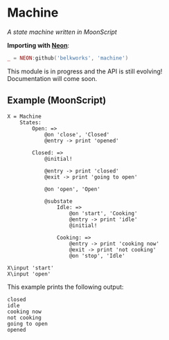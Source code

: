 
# Machine
*A state machine written in MoonScript*

**Importing with [Neon](https://github.com/Belkworks/NEON)**:
```lua
_ = NEON:github('belkworks', 'machine')
```

This module is in progress and the API is still evolving!  
Documentation will come soon.

## Example (MoonScript)

```moonscript
X = Machine
	States:
		Open: =>
			@on 'close', 'Closed'
			@entry -> print 'opened'

		Closed: =>
			@initial!

			@entry -> print 'closed'
			@exit -> print 'going to open'

			@on 'open', 'Open'

			@substate
				Idle: =>
					@on 'start', 'Cooking'
					@entry -> print 'idle'
					@initial!

				Cooking: =>
					@entry -> print 'cooking now'
					@exit -> print 'not cooking'
					@on 'stop', 'Idle'

X\input 'start'
X\input 'open'
```

This example prints the following output:

```
closed
idle
cooking now
not cooking
going to open
opened
```

